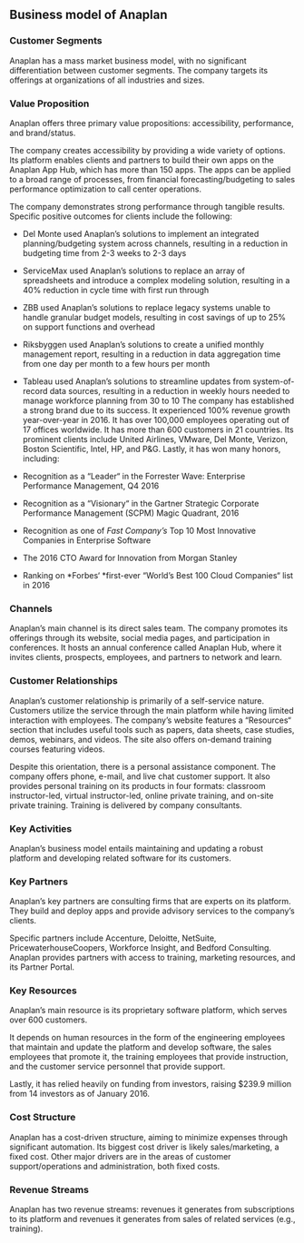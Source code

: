 Business model of Anaplan
-------------------------

 ### Customer Segments

 Anaplan has a mass market business model, with no significant differentiation between customer segments. The company targets its offerings at organizations of all industries and sizes.

 ### Value Proposition

 Anaplan offers three primary value propositions: accessibility, performance, and brand/status.

 The company creates accessibility by providing a wide variety of options. Its platform enables clients and partners to build their own apps on the Anaplan App Hub, which has more than 150 apps. The apps can be applied to a broad range of processes, from financial forecasting/budgeting to sales performance optimization to call center operations.

 The company demonstrates strong performance through tangible results. Specific positive outcomes for clients include the following:

  * Del Monte used Anaplan’s solutions to implement an integrated planning/budgeting system across channels, resulting in a reduction in budgeting time from 2-3 weeks to 2-3 days
 * ServiceMax used Anaplan’s solutions to replace an array of spreadsheets and introduce a complex modeling solution, resulting in a 40% reduction in cycle time with first run through
 * ZBB used Anaplan’s solutions to replace legacy systems unable to handle granular budget models, resulting in cost savings of up to 25% on support functions and overhead
 * Riksbyggen used Anaplan’s solutions to create a unified monthly management report, resulting in a reduction in data aggregation time from one day per month to a few hours per month
 * Tableau used Anaplan’s solutions to streamline updates from system-of-record data sources, resulting in a reduction in weekly hours needed to manage workforce planning from 30 to 10
  The company has established a strong brand due to its success. It experienced 100% revenue growth year-over-year in 2016. It has over 100,000 employees operating out of 17 offices worldwide. It has more than 600 customers in 21 countries. Its prominent clients include United Airlines, VMware, Del Monte, Verizon, Boston Scientific, Intel, HP, and P&G. Lastly, it has won many honors, including:

  * Recognition as a “Leader“ in the Forrester Wave: Enterprise Performance Management, Q4 2016
 * Recognition as a “Visionary“ in the Gartner Strategic Corporate Performance Management (SCPM) Magic Quadrant, 2016
 * Recognition as one of *Fast Company’s* Top 10 Most Innovative Companies in Enterprise Software
 * The 2016 CTO Award for Innovation from Morgan Stanley
 * Ranking on *Forbes‘ *first-ever “World’s Best 100 Cloud Companies“ list in 2016
  ### Channels

 Anaplan’s main channel is its direct sales team. The company promotes its offerings through its website, social media pages, and participation in conferences. It hosts an annual conference called Anaplan Hub, where it invites clients, prospects, employees, and partners to network and learn.

 ### Customer Relationships

 Anaplan’s customer relationship is primarily of a self-service nature. Customers utilize the service through the main platform while having limited interaction with employees. The company’s website features a “Resources“ section that includes useful tools such as papers, data sheets, case studies, demos, webinars, and videos. The site also offers on-demand training courses featuring videos.

 Despite this orientation, there is a personal assistance component. The company offers phone, e-mail, and live chat customer support. It also provides personal training on its products in four formats: classroom instructor-led, virtual instructor-led, online private training, and on-site private training. Training is delivered by company consultants.

 ### Key Activities

 Anaplan’s business model entails maintaining and updating a robust platform and developing related software for its customers.

 ### Key Partners

 Anaplan’s key partners are consulting firms that are experts on its platform. They build and deploy apps and provide advisory services to the company’s clients.

 Specific partners include Accenture, Deloitte, NetSuite, PricewaterhouseCoopers, Workforce Insight, and Bedford Consulting. Anaplan provides partners with access to training, marketing resources, and its Partner Portal.

 ### Key Resources

 Anaplan’s main resource is its proprietary software platform, which serves over 600 customers.

 It depends on human resources in the form of the engineering employees that maintain and update the platform and develop software, the sales employees that promote it, the training employees that provide instruction, and the customer service personnel that provide support.

 Lastly, it has relied heavily on funding from investors, raising $239.9 million from 14 investors as of January 2016.

 ### Cost Structure

 Anaplan has a cost-driven structure, aiming to minimize expenses through significant automation. Its biggest cost driver is likely sales/marketing, a fixed cost. Other major drivers are in the areas of customer support/operations and administration, both fixed costs.

 ### Revenue Streams

 Anaplan has two revenue streams: revenues it generates from subscriptions to its platform and revenues it generates from sales of related services (e.g., training).
